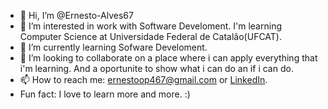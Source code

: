 - 👋 Hi, I’m @Ernesto-Alves67
- 👀 I’m interested in work with Software Develoment. I'm learning Computer Science at Universidade Federal de Catalão(UFCAT).
- 🌱 I’m currently learning Sofware Develoment.
- 💞️ I’m looking to collaborate on a place where i can apply everything that i'm learning. And a oportunite to show what i can do an if i can do.
- 📫 How to reach me: ernestoop467@gmail.com or [LinkedIn](https://www.linkedin.com/in/ernesto-a-5233b222b/).
- Fun fact: I love to learn more and more. :)

<!---
Ernesto-Alves67/Ernesto-Alves67 is a ✨ special ✨ repository because its `README.md` (this file) appears on your GitHub profile.
You can click the Preview link to take a look at your changes.
--->
